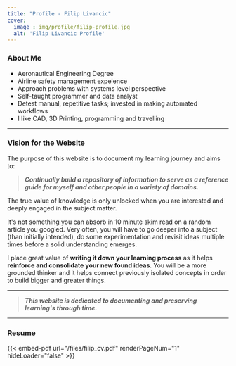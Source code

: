 ```yaml
---
title: "Profile - Filip Livancic"
cover:
  image : img/profile/filip-profile.jpg
  alt: 'Filip Livancic Profile'
---
```


### About Me

- Aeronautical Engineering Degree
- Airline safety management expeience
- Approach problems with systems level perspective
- Self-taught programmer and data analyst
- Detest manual, repetitive tasks; invested in making automated workflows 
- I like CAD, 3D Printing, programming and travelling

---

### Vision for the Website

The purpose of this website is to document my learning journey and aims to:

> ***Continually build a repository of information to serve as a reference guide for myself and other people in a variety of domains.***

The true value of knowledge is only unlocked when you are interested and deeply engaged in the subject matter. 

It's not something you can absorb in 10 minute skim read on a random article you googled. Very often, you will have to go deeper into a subject (than initially intended), do some experimentation and revisit ideas multiple times before a solid understanding emerges.

I place great value of **writing it down your learning process** as it helps **reinforce and consolidate your new found ideas**. You will be a more grounded thinker and it helps connect previously isolated concepts in order to build bigger and greater things.

---
> ***This website is dedicated to documenting and preserving learning's through time.***
---

### Resume
{{< embed-pdf url="/files/filip_cv.pdf" renderPageNum="1" hideLoader="false" >}}

